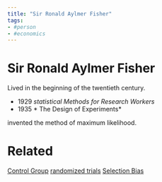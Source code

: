```yaml
---
title: "Sir Ronald Aylmer Fisher"
tags:
- #person 
- #economics 
---
```

# Sir Ronald Aylmer Fisher
Lived in the beginning of the twentieth century.
- 1929 *statistical Methods for Research Workers*
- 1935 * The Design of Experiments*

invented the method of maximum likelihood. 

# Related
[Control Group](ECON5100%20-%20Seminar%20Applied%20Microeconomic%20Analysis/Control%20Group.md)
[randomized trials](randomized%20trials.md)
[Selection Bias](Selection%20Bias.md)
